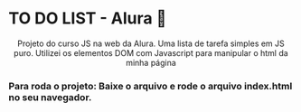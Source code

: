 # TO DO LIST - Alura 📝

<p align="center"> 
Projeto do curso JS na web da Alura. Uma lista de tarefa simples em JS puro.
Utilizei os elementos DOM com Javascript para manipular o html da minha página
</p>

### Para roda o projeto: Baixe o arquivo e rode o arquivo index.html no seu navegador. 